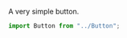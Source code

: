 A very simple button.        
```jsx                       
import Button from "../Button";                                               <Button text="We Salute You!" />
```